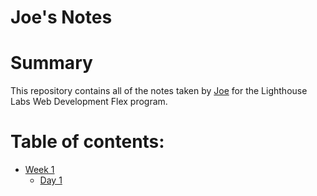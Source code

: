 # Joe's Notes

# Summary

This repository contains all of the notes taken by [Joe](https://github.com/josephdoba) for the Lighthouse Labs Web Development Flex program.

# Table of contents:

* [Week 1](/Week_1)
  * [Day 1](/Week_1/Day_1)
